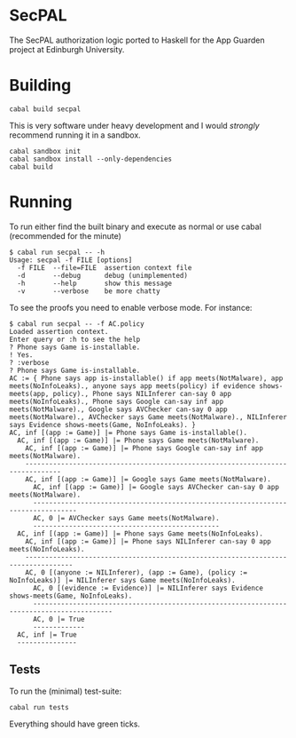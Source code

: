 SecPAL
======

The SecPAL authorization logic ported to Haskell for the App Guarden project at Edinburgh University.

# Building

~~~{.sh}
cabal build secpal
~~~

This is very software under heavy development and I would *strongly* recommend running it in a sandbox.

~~~{.sh}
cabal sandbox init
cabal sandbox install --only-dependencies
cabal build
~~~

# Running 

To run either find the built binary and execute as normal or use cabal (recommended for the minute)

    $ cabal run secpal -- -h
    Usage: secpal -f FILE [options]
      -f FILE  --file=FILE  assertion context file
      -d       --debug      debug (unimplemented)
      -h       --help       show this message
      -v       --verbose    be more chatty

To see the proofs you need to enable verbose mode.
For instance:

    $ cabal run secpal -- -f AC.policy
    Loaded assertion context.
    Enter query or :h to see the help
    ? Phone says Game is-installable.
    ! Yes.
    ? :verbose
    ? Phone says Game is-installable.
    AC := { Phone says app is-installable() if app meets(NotMalware), app meets(NoInfoLeaks)., anyone says app meets(policy) if evidence shows-meets(app, policy)., Phone says NILInferer can-say 0 app meets(NoInfoLeaks)., Phone says Google can-say inf app meets(NotMalware)., Google says AVChecker can-say 0 app meets(NotMalware)., AVChecker says Game meets(NotMalware)., NILInferer says Evidence shows-meets(Game, NoInfoLeaks). }
    AC, inf [(app := Game)] |= Phone says Game is-installable().
      AC, inf [(app := Game)] |= Phone says Game meets(NotMalware).
        AC, inf [(app := Game)] |= Phone says Google can-say inf app meets(NotMalware).
        -------------------------------------------------------------------------------
        AC, inf [(app := Game)] |= Google says Game meets(NotMalware).
          AC, inf [(app := Game)] |= Google says AVChecker can-say 0 app meets(NotMalware).
          ---------------------------------------------------------------------------------
          AC, 0 |= AVChecker says Game meets(NotMalware).
          -----------------------------------------------
      AC, inf [(app := Game)] |= Phone says Game meets(NoInfoLeaks).
        AC, inf [(app := Game)] |= Phone says NILInferer can-say 0 app meets(NoInfoLeaks).
        ----------------------------------------------------------------------------------
        AC, 0 [(anyone := NILInferer), (app := Game), (policy := NoInfoLeaks)] |= NILInferer says Game meets(NoInfoLeaks).
          AC, 0 [(evidence := Evidence)] |= NILInferer says Evidence shows-meets(Game, NoInfoLeaks).
          ------------------------------------------------------------------------------------------
          AC, 0 |= True
          -------------
      AC, inf |= True
      ---------------


## Tests

To run the (minimal) test-suite:

~~~{.sh}
cabal run tests
~~~

Everything should have green ticks.

